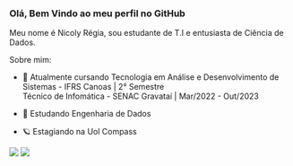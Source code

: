 ### Olá, Bem Vindo ao meu perfil no GitHub
Meu nome é Nicoly Régia, sou estudante de T.I e entusiasta de Ciência de Dados.

Sobre mim:

- 🔭 Atualmente cursando Tecnologia em Análise e Desenvolvimento de Sistemas - IFRS Canoas | 2° Semestre  <br>
     Técnico de Infomática - SENAC Gravataí | Mar/2022 - Out/2023
     
- 🌱 Estudando Engenharia de Dados

- 🪐 Estagiando na Uol Compass <br>

<div> 
  <a href = "mailto:nicolyregia@gmail.com"><img src="https://img.shields.io/badge/-Gmail-%23333?style=for-the-badge&logo=gmail&logoColor=pink" target="_blank"></a>
  <a href="https://www.linkedin.com/in/nicolyregia" target="_blank"><img src="https://img.shields.io/badge/-LinkedIn-%230077B5?style=for-the-badge&logo=linkedin&logoColor=white" target="_blank"></a> 
</div>
